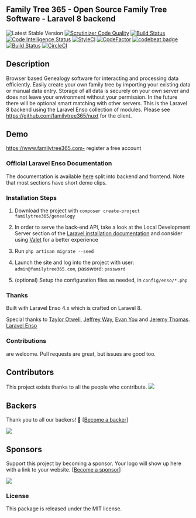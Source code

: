 ## Family Tree 365 - Open Source Family Tree Software - Laravel 8 backend
 ![Latest Stable Version](https://img.shields.io/github/release/familytree365/genealogy.svg) 
[![Scrutinizer Code Quality](https://scrutinizer-ci.com/g/familytree365/genealogy/badges/quality-score.png?b=master)](https://scrutinizer-ci.com/g/familytree365/genealogy/?branch=master)
[![Build Status](https://scrutinizer-ci.com/g/familytree365/genealogy/badges/build.png?b=master)](https://scrutinizer-ci.com/g/familytree365/genealogy/build-status/master)
[![Code Intelligence Status](https://scrutinizer-ci.com/g/familytree365/genealogy/badges/code-intelligence.svg?b=master)](https://scrutinizer-ci.com/code-intelligence)
[![StyleCI](https://github.styleci.io/repos/135390590/shield?branch=master)](https://github.styleci.io/repos/135390590)
[![CodeFactor](https://www.codefactor.io/repository/github/familytree365/genealogy/badge/master)](https://www.codefactor.io/repository/github/familytree365/genealogy/overview/master)
[![codebeat badge](https://codebeat.co/badges/911f9e33-212a-4dfa-a860-751cdbbacff7)](https://codebeat.co/projects/github-com-modulargenealogy-genealogy-master)
[![Build Status](https://travis-ci.com/curtisdelicata/genealogy.svg?branch=master)](https://app.travis-ci.com/github/curtisdelicata/genealogy)
[![CircleCI](https://circleci.com/gh/familytree365/genealogy.svg?style=svg)](https://circleci.com/gh/familytree365/genealogy)


## Description

Browser based Genealogy software for interacting and processing data efficiently. Easily create your
own family tree by importing your existing data or manual data entry. Storage of all data is securely on your own server and does
not leave your environment without your permission. In the future there will be optional
smart matching with other servers. This is the Laravel 8 backend using the Laravel Enso collection of modules. Please see https://github.com/familytree365/nuxt for the client.

## Demo

https://www.familytree365.com- register a free account

<!--h-->
### Official Laravel Enso Documentation

The documentation is available [here](https://docs.laravel-enso.com) split into backend and frontend.
Note that most sections have short demo clips.

<!--/h-->

### Installation Steps

1. Download the project with `composer create-project familytree365/genealogy`

2. In order to serve the back-end API, take a look at the Local Development Server section of the [Laravel installation documentation](https://laravel.com/docs/6.x/#installation)
and consider using [Valet](https://laravel.com/docs/6.x/valet) for a better experience

3. Run `php artisan migrate --seed`

4. Launch the site and log into the project with user: `admin@familytree365.com`, password: `password`

7. (optional) Setup the configuration files as needed, in `config/enso/*.php`

### Thanks

Built with Laravel Enso 4.x which is crafted on Laravel 8.

Special thanks to [Taylor Otwell](https://laravel.com/), [Jeffrey Way](https://laracasts.com), [Evan You](https://vuejs.org/) and [Jeremy Thomas](https://bulma.io). [Laravel Enso](https://github.com/laravel-enso)

<!--h-->
### Contributions

are welcome. Pull requests are great, but issues are good too.

## Contributors

This project exists thanks to all the people who contribute. 
<a href="graphs/contributors"><img src="https://opencollective.com/genealogy/contributors.svg?width=890&button=false" /></a>


## Backers

Thank you to all our backers! 🙏 [[Become a backer](https://opencollective.com/genealogy#backer)]

<a href="https://opencollective.com/genealogy#backers" target="_blank"><img src="https://opencollective.com/genealogy/backers.svg?width=890"></a>


## Sponsors

Support this project by becoming a sponsor. Your logo will show up here with a link to your website. [[Become a sponsor](https://opencollective.com/genealogy#sponsor)]

<a href="https://opencollective.com/genealogy#sponsors" target="_blank"><img src="https://opencollective.com/genealogy/sponsors.svg?width=890"></a>
### License

This package is released under the MIT license.
<!--/h-->
